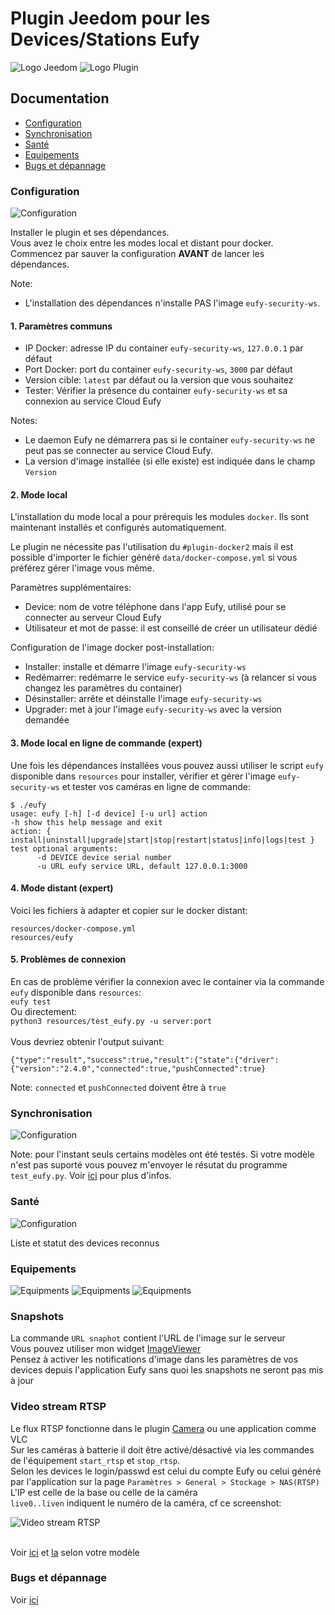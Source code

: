 # Plugin Jeedom pour les Devices/Stations Eufy

![Logo Jeedom](../images/jeedom.png)
![Logo Plugin](../images/eufy.png)

## Documentation
- [Configuration](#configuration)
- [Synchronisation](#synchronisation)
- [Santé](#health)
- [Equipements](#equipments)
- [Bugs et dépannage](#troubleshooting)

### Configuration
![Configuration](../images/eufy3.png)

Installer le plugin et ses dépendances.
<br>Vous avez le choix entre les modes local et distant pour docker.
<br>Commencez par sauver la configuration <b>AVANT</b> de lancer les dépendances.

Note: 
* L'installation des dépendances n'installe PAS l'image `eufy-security-ws`.

#### 1. Paramètres communs
- IP Docker: adresse IP du container `eufy-security-ws`, `127.0.0.1` par défaut
- Port Docker: port du container `eufy-security-ws`, `3000` par défaut
- Version cible: `latest` par défaut ou la version que vous souhaitez
- Tester: Vérifier la présence du container `eufy-security-ws` et sa connexion au service Cloud Eufy

Notes:
- Le daemon Eufy ne démarrera pas si le container `eufy-security-ws` ne peut pas se connecter au service Cloud Eufy.
- La version d'image installée (si elle existe) est indiquée dans le champ `Version`

#### 2. Mode local
L'installation du mode local a pour prérequis les modules `docker`. Ils sont maintenant installés et configurés automatiquement.

Le plugin ne nécessite pas l'utilisation du `#plugin-docker2` mais il est possible d'importer le fichier généré `data/docker-compose.yml` si vous préférez gérer l'image vous même.

Paramètres supplémentaires:
- Device: nom de votre téléphone dans l'app Eufy, utilisé pour se connecter au serveur Cloud Eufy
- Utilisateur et mot de passe: il est conseillé de créer un utilisateur dédié

Configuration de l'image docker post-installation:

- Installer: installe et démarre l'image `eufy-security-ws`
- Redémarrer: redémarre le service `eufy-security-ws` (à relancer si vous changez les paramètres du container)
- Désinstaller: arrête et déinstalle l'image `eufy-security-ws`
- Upgrader: met à jour l'image `eufy-security-ws` avec la version demandée

#### 3. Mode local en ligne de commande (expert)
Une fois les dépendances installées vous pouvez aussi utiliser le script `eufy` disponible dans `resources`
pour installer, vérifier et gérer l'image `eufy-security-ws` et tester vos caméras en ligne de commande:

```
$ ./eufy
usage: eufy [-h] [-d device] [-u url] action
-h show this help message and exit
action: { install|uninstall|upgrade|start|stop|restart|status|info|logs|test }
test optional arguments:
      -d DEVICE device serial number
      -u URL eufy service URL, default 127.0.0.1:3000
```

#### 4. Mode distant (expert)

Voici les fichiers à adapter et copier sur le docker distant:
```
resources/docker-compose.yml
resources/eufy
```

####  5. Problèmes de connexion
En cas de problème vérifier la connexion avec le container via la commande `eufy` disponible dans `resources`:
<br>`eufy test`
<br>Ou directement:
<br>`python3 resources/test_eufy.py -u server:port`
<br>
<br> Vous devriez obtenir l'output suivant:
```
{"type":"result","success":true,"result":{"state":{"driver":{"version":"2.4.0","connected":true,"pushConnected":true}
```

Note: `connected` et `pushConnected` doivent être à `true`

### Synchronisation
![Configuration](../images/eufy2.png)

Note: pour l'instant seuls certains modèles ont été testés. Si votre modèle n'est pas suporté vous pouvez 
m'envoyer le résutat du programme `test_eufy.py`. Voir [ici](../../README.md#untested-devices) pour plus d'infos.

### Santé
![Configuration](../images/eufy1.png)

Liste et statut des devices reconnus 

### Equipements
![Equipments](../images/eufy4.png)
![Equipments](../images/eufy5.png)
![Equipments](../images/eufy6.png)

### Snapshots
La commande `URL snaphot` contient l'URL de l'image sur le serveur
<br> Vous pouvez utiliser mon widget [ImageViewer](https://github.com/lxrootard/widgets_v4)
<br> Pensez à activer les notifications d'image dans les paramètres de vos devices depuis l'application Eufy sans quoi les snapshots ne seront pas mis à jour


### Video stream RTSP
Le flux RTSP fonctionne dans le plugin [Camera](https://doc.jeedom.com/fr_FR/plugins/security/camera) ou une application comme VLC
<br>Sur les caméras à batterie il doit être activé/désactivé via les commandes de l'équipement `start_rtsp` et `stop_rtsp`.
<br>Selon les devices le login/passwd est celui du compte Eufy ou celui généré par l'application sur la page
`Paramètres > General > Stockage > NAS(RTSP)`
<br>L'IP est celle de la base ou celle de la caméra 
<br>`live0..liven` indiquent le numéro de la caméra, cf ce screenshot:

![Video stream RTSP](../images/camera_plugin.jpg)

<br>Voir [ici](https://camlytics.com/camera/eufy) et [la](https://support.eufy.com/s/article/Using-NAS-Storage-Step-by-Step) selon votre modèle

### Bugs et dépannage
Voir [ici](../../README.md#Troubleshooting)
